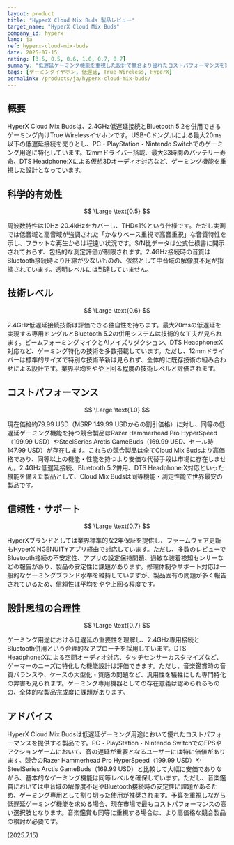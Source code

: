 ```yaml
---
layout: product
title: "HyperX Cloud Mix Buds 製品レビュー"
target_name: "HyperX Cloud Mix Buds"
company_id: hyperx
lang: ja
ref: hyperx-cloud-mix-buds
date: 2025-07-15
rating: [3.5, 0.5, 0.6, 1.0, 0.7, 0.7]
summary: "低遅延ゲーミング機能を重視した設計で競合より優れたコストパフォーマンスを実現"
tags: [ゲーミングイヤホン, 低遅延, True Wireless, HyperX]
permalink: /products/ja/hyperx-cloud-mix-buds/
---
```


## 概要

HyperX Cloud Mix Budsは、2.4GHz低遅延接続とBluetooth 5.2を併用できるゲーミング向けTrue Wirelessイヤホンです。USB-Cドングルによる最大20ms以下の低遅延接続を売りとし、PC・PlayStation・Nintendo Switchでのゲーミング用途に特化しています。12mmドライバー搭載、最大33時間のバッテリー寿命、DTS Headphone:Xによる仮想3Dオーディオ対応など、ゲーミング機能を重視した設計となっています。

## 科学的有効性

$$ \Large \text{0.5} $$

周波数特性は10Hz-20.4kHzをカバーし、THD≤1%という仕様です。ただし実測では低音域と高音域が強調された「かなりベース重視で高音重視」な音質特性を示し、フラットな再生からは程遠い状況です。S/N比データは公式仕様書に開示されておらず、包括的な測定評価が制限されます。2.4GHz接続時の音質はBluetooth接続時より圧縮が少ないものの、依然として中音域の解像度不足が指摘されています。透明レベルには到達していません。

## 技術レベル

$$ \Large \text{0.6} $$

2.4GHz低遅延接続技術は評価できる独自性を持ちます。最大20msの低遅延を実現する専用ドングルとBluetooth 5.2の併用システムは技術的な工夫が見られます。ビームフォーミングマイクとAIノイズリダクション、DTS Headphone:X対応など、ゲーミング特化の技術を多数搭載しています。ただし、12mmドライバーは標準的サイズで特別な技術革新は見られず、全体的に既存技術の組み合わせによる設計です。業界平均をやや上回る程度の技術レベルと評価されます。

## コストパフォーマンス

$$ \Large \text{1.0} $$

現在価格約79.99 USD（MSRP 149.99 USDからの割引価格）に対し、同等の低遅延ゲーミング機能を持つ競合製品はRazer Hammerhead Pro HyperSpeed（199.99 USD）やSteelSeries Arctis GameBuds（169.99 USD、セール時147.99 USD）が存在します。これらの競合製品は全てCloud Mix Budsより高価格であり、同等以上の機能・性能を持つより安価な代替手段は市場に存在しません。2.4GHz低遅延接続、Bluetooth 5.2併用、DTS Headphone:X対応といった機能を備えた製品として、Cloud Mix Budsは同等機能・測定性能で世界最安の製品です。

## 信頼性・サポート

$$ \Large \text{0.7} $$

HyperXブランドとしては業界標準的な2年保証を提供し、ファームウェア更新もHyperX NGENUITYアプリ経由で対応しています。ただし、多数のレビューでBluetooth接続の不安定性、アプリの設定保持問題、過敏な装着検知センサーなどの報告があり、製品の安定性に課題があります。修理体制やサポート対応は一般的なゲーミングブランド水準を維持していますが、製品固有の問題が多く報告されているため、信頼性は平均をやや上回る程度です。

## 設計思想の合理性

$$ \Large \text{0.7} $$

ゲーミング用途における低遅延の重要性を理解し、2.4GHz専用接続とBluetooth併用という合理的なアプローチを採用しています。DTS Headphone:Xによる空間オーディオ対応、タッチセンサーカスタマイズなど、ゲーマーのニーズに特化した機能設計は評価できます。ただし、音楽鑑賞時の音質バランスや、ケースの大型化・質感の問題など、汎用性を犠牲にした専門特化の弊害も見られます。ゲーミング専用機器としての存在意義は認められるものの、全体的な製品完成度に課題があります。

## アドバイス

HyperX Cloud Mix Budsは低遅延ゲーミング用途において優れたコストパフォーマンスを提供する製品です。PC・PlayStation・Nintendo SwitchでのFPSやアクションゲームにおいて、音の遅延が重要となるユーザーには特に価値があります。競合のRazer Hammerhead Pro HyperSpeed（199.99 USD）やSteelSeries Arctis GameBuds（169.99 USD）と比較して大幅に安価でありながら、基本的なゲーミング機能は同等レベルを確保しています。ただし、音楽鑑賞においては中音域の解像度不足やBluetooth接続時の安定性に課題があるため、ゲーミング専用として割り切った使用が推奨されます。予算を重視しながら低遅延ゲーミング機能を求める場合、現在市場で最もコストパフォーマンスの高い選択肢となります。音楽鑑賞も同等に重視する場合は、より高価格な競合製品の検討が必要です。

(2025.7.15)